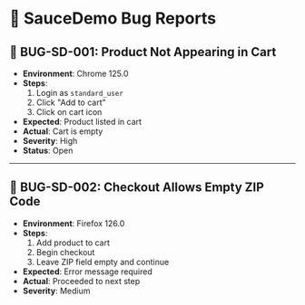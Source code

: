 # 🐞 SauceDemo Bug Reports

## 🐛 BUG-SD-001: Product Not Appearing in Cart

- **Environment**: Chrome 125.0  
- **Steps**:
  1. Login as `standard_user`
  2. Click "Add to cart"
  3. Click on cart icon  
- **Expected**: Product listed in cart  
- **Actual**: Cart is empty  
- **Severity**: High  
- **Status**: Open

---

## 🐛 BUG-SD-002: Checkout Allows Empty ZIP Code

- **Environment**: Firefox 126.0  
- **Steps**:
  1. Add product to cart
  2. Begin checkout
  3. Leave ZIP field empty and continue  
- **Expected**: Error message required  
- **Actual**: Proceeded to next step  
- **Severity**: Medium  
